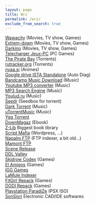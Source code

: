 ```yaml
---
layout: page
title: Wrz
permalink: /wrz/
exclude_from_search: true
---
```


[Wawacity](https://www.wawacity.tokyo/) (Movies, TV show, Games)  
[Extrem-down](https://www.extreme-down.moe/) (Movies, TV show, Games)  
[Darkino](https://www5.darkino.com/) (Movies, TV show, Games)  
[Telecharger Jeux-PC](https://telecharger-jeuxpc.fr/) (PC Games)  
[The Pirate Bay](https://thepiratebay.org/index.html) (Torrents)  
[rutracker.org](https://rutracker.org/forum/viewtopic.php?t=6324866) (Torrents)  
[nyaa.si](https://nyaa.si/) (Animes)  
[Google drive ISTA Standalone](https://drive.google.com/drive/folders/1uMVuDt3LQx2qX0GuCy1fcG4ww02qAgUT) (Auto Diag)  
[Bandcamp Music Download](https://downloadmusicschool.com/bandcamp/) (Music)  
[Youtube MP3 converter](https://www.ytmp3.net/) (Music)  
[MP3 Search Engine](http://popwap.mobi/) (Music)  
[Youlud.ru](https://youloud.ru/) (Music)  
[Seedr](https://www.seedr.cc/) (Seedbox for torrent)  
[Dark Torrent](https://darktorrent.org/) (Music)  
[uTorrentMusic](https://utorrentmusic.ru/) (Music)  
[Ygg Torrent](https://www.yggtorrent.se/)  
[DownMagaz](https://fr.downmagaz.net/) (Ebook)  
[Z-Lib](https://singlelogin.me/) Biggest book library  
[Script Mafia](https://scriptmafia.org/) (Wordpress, ...)  
[Napalm FTP](https://www.searchftps.net/) (FTP indexer, a bit old...)  
[Mamont FTP](https://www.mmnt.ru/int/)  
[Scene Release](http://scene-rls.net/)  
[DDL Valley](https://www.ddlvalley.me/)  
[Skidrow Codex](https://www.skidrowreloaded.com/) (Games)  
[El Amigos](https://www.elamigos-games.com/) (Games)  
[IGG Games](https://igg-games.com/)  
[LaMule Indexer](https://lamule.eu/)  
[FitGirl Repack](https://fitgirl-repacks.site/) (Games)  
[DODI Repack](https://dodi-repacks.site/) (Games)  
[Playstation ParadiZe](http://www.psxrenzukoken.com/) (PSX ISO)  
[SonSivri](http://www.sonsivri.to/) Electronic CAD/IDE softwares
